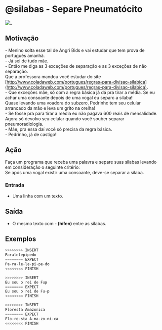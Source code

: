 # @silabas - Separe Pneumatócito

![_](https://raw.githubusercontent.com/qxcodefup/arcade/master/base/silabas/cover.jpg)

## Motivação

\- Menino solta esse tal de Angri Bids e vai estudar que tem prova de português amanhã.  
\- Já sei de tudo mãe.  
\- Então me diga as 3 exceções de separação e as 3 exceções de não separação.  
Que a professora mandou você estudar do site [http://www.coladaweb.com/portugues/regras-para-divisao-silabica](http://www.coladaweb.com/portugues/regras-para-divisao-silabica).  
\- Que exceções mãe, só com a regra básica já dá pra tirar a média. Se eu achar uma consoante depois de uma vogal eu separo a sílaba!  
Quase levando uma voadora do subzero, Pedrinho tem seu celular arrancado da mão e leva um grito na orelha!  
\- Se fosse pra para tirar a média eu não pagava 600 reais de mensalidade.  
Agora só devolvo seu celular quando você souber separar pneumoradiologia.  
\- Mãe, pra essa daí você só precisa da regra básica.  
\- Pedrinho, já de castigo!

## Ação

Faça um programa que receba uma palavra e separe suas silabas levando em consideração o seguinte critério:  
Se após uma vogal existir uma consoante, deve-se separar a sílaba.

### Entrada

* Uma linha com um texto.

## Saída

* O mesmo texto com **- (hífen)** entre as sílabas.

## Exemplos

``` py
>>>>>>>> INSERT
Paralelepipedo
======== EXPECT
Pa-ra-le-le-pi-pe-do
<<<<<<<< FINISH
```

```py
>>>>>>>> INSERT
Eu sou o rei de Fup
======== EXPECT
Eu sou o rei de Fu-p
<<<<<<<< FINISH
```

```py
>>>>>>>> INSERT
Floresta Amazonica
======== EXPECT
Flo-re-sta A-ma-zo-ni-ca
<<<<<<<< FINISH
```
